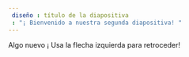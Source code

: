 ```yaml
---
 diseño : título de la diapositiva
 : "¡ Bienvenido a nuestra segunda diapositiva! "
---
```

Algo nuevo ¡ 
Usa la flecha izquierda para retroceder!
